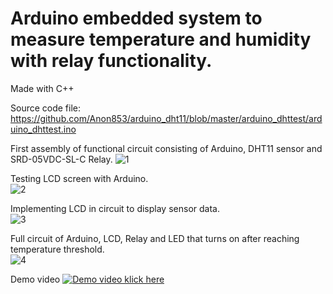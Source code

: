 # Arduino embedded system to measure temperature and humidity with relay functionality.

Made with C++  

Source code file: https://github.com/Anon853/arduino_dht11/blob/master/arduino_dhttest/arduino_dhttest.ino  

First assembly of functional circuit consisting of Arduino, DHT11 sensor and SRD-05VDC-SL-C Relay.
![1](https://i.postimg.cc/0NW9zFDm/1-resize.jpg)  

Testing LCD screen with Arduino.  
![2](https://i.postimg.cc/xjbbS3Vg/2-resize.jpg)  

Implementing LCD in circuit to display sensor data.  
![3](https://i.postimg.cc/8kMkkyKK/3-resize.jpg)  

Full circuit of Arduino, LCD, Relay and LED that turns on after reaching temperature threshold.  
![4](https://i.postimg.cc/d35qC07q/4-resize.jpg)  

Demo video
[![Demo video klick here](https://i.postimg.cc/K8fBqPdf/5-preview-video.jpg)](https://youtu.be/kaEaczl9wj8)  


